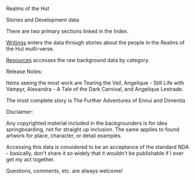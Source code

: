 <!DOCTYPE HTML PUBLIC "-//IETF//DTD HTML//EN">
<html>

<head>
    <meta http-equiv="Content-Type" content="text/html; charset=windows-1252">
    <link rel='stylesheet' type='text/css' href='absynthegrrl/stylesheets/layout.css' />
    <link rel="SHORTCUT ICON" HREF="http:www.absynthegrrl.com/stylesheets/7pt02.ico">
    <title>RotHHome</title>
</head>

<body>
<p class="sectioncaption">Realms of the Hut</p>
<p class="regtxt5">Stories and Development data</p>
<p class="regtxt5">There are two primary sections linked in the Index.</p>
<p class="regtxt9"><a href="absynthegrrl/docs/docs_index.htm">Writings</a> enters the data through stories about the people in the Realms of the Hut multi-verse.</p>
<p class="regtxt9"><a href="absynthegrrl/gm_resources/gm_rsrc_inx.htm">Resources</a> accesses the raw background data by category.</p>
<p class="sectioncaption">Release Notes:</p>
<p class="regtxt5">Items seeing the most work are Tearing the Veil, Angelique - Still Life with Vampyr, Alexandra - A Tale of the Dark Carnival, and Angelique Lestrade.</p>
<p class="regtxt5">The most complete story is The Further Adventures of Ennui and Dimentia</p>
<p class="sectioncaption">Disclaimer:</p>
<p class="regtxt5">Any copyrighted material included in the backgrounders is for idea springboarding, not for straight up inclusion. The same applies to found artwork for place, character, or detail examples.</p>
<p class="regtxt5">Accessing this data is considered to be an acceptance of the standard NDA - basically, don't share it so widely that it wouldn't be publishable if I ever get my act together.</p>
<p class="regtxt5">Questions, comments, etc. are always welcome!</p>

</body>
</html>
